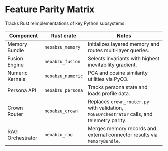 # Feature Parity Matrix

Tracks Rust reimplementations of key Python subsystems.

| Component | Rust crate | Notes |
| --- | --- | --- |
| Memory Bundle | `neoabzu_memory` | Initializes layered memory and routes multi‑layer queries. |
| Fusion Engine | `neoabzu_fusion` | Selects invariants with highest inevitability gradient. |
| Numeric Kernels | `neoabzu_numeric` | PCA and cosine similarity utilities via PyO3. |
| Persona API | `neoabzu_persona` | Tracks persona state and loads profile data. |
| Crown Router | `neoabzu_crown` | Replaces `crown_router.py` with validation, `MoGEOrchestrator` calls, and telemetry parity. |
| RAG Orchestrator | `neoabzu_rag` | Merges memory records and external connector results via `MemoryBundle`. |
